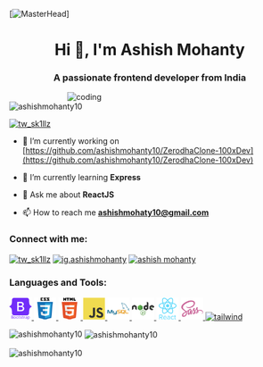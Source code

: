 [![MasterHead](https://i.pinimg.com/originals/2a/53/65/2a53651a35816f499270d8275fd5318f.gif)]
<h1 align="center">Hi 👋, I'm Ashish Mohanty</h1>
<h3 align="center">A passionate frontend developer from India</h3>
<img align="right" alt="coding" width="400" src="https://miro.medium.com/max/1360/0*7Q3yvSIv_t0ioJ-Z.gif">
<p align="left"> <img src="https://komarev.com/ghpvc/?username=ashishmohanty10&label=Profile%20views&color=0e75b6&style=flat" alt="ashishmohanty10" /> </p>

<p align="left"> <a href="https://twitter.com/tw_sk1llz" target="blank"><img src="https://img.shields.io/twitter/follow/tw_sk1llz?logo=twitter&style=for-the-badge" alt="tw_sk1llz" /></a> </p>

- 🔭 I’m currently working on [https://github.com/ashishmohanty10/ZerodhaClone-100xDev](https://github.com/ashishmohanty10/ZerodhaClone-100xDev)

- 🌱 I’m currently learning **Express**

- 💬 Ask me about **ReactJS**

- 📫 How to reach me **ashishmohaty10@gmail.com**

<h3 align="left">Connect with me:</h3>
<p align="left">
<a href="https://twitter.com/tw_sk1llz" target="blank"><img align="center" src="https://raw.githubusercontent.com/rahuldkjain/github-profile-readme-generator/master/src/images/icons/Social/twitter.svg" alt="tw_sk1llz" height="30" width="40" /></a>
<a href="https://instagram.com/ig.ashishmohanty" target="blank"><img align="center" src="https://raw.githubusercontent.com/rahuldkjain/github-profile-readme-generator/master/src/images/icons/Social/instagram.svg" alt="ig.ashishmohanty" height="30" width="40" /></a>
<a href="https://www.youtube.com/c/ashish mohanty" target="blank"><img align="center" src="https://raw.githubusercontent.com/rahuldkjain/github-profile-readme-generator/master/src/images/icons/Social/youtube.svg" alt="ashish mohanty" height="30" width="40" /></a>
</p>

<h3 align="left">Languages and Tools:</h3>
<p align="left"> <a href="https://getbootstrap.com" target="_blank" rel="noreferrer"> <img src="https://raw.githubusercontent.com/devicons/devicon/master/icons/bootstrap/bootstrap-plain-wordmark.svg" alt="bootstrap" width="40" height="40"/> </a> <a href="https://www.w3schools.com/css/" target="_blank" rel="noreferrer"> <img src="https://raw.githubusercontent.com/devicons/devicon/master/icons/css3/css3-original-wordmark.svg" alt="css3" width="40" height="40"/> </a> <a href="https://www.w3.org/html/" target="_blank" rel="noreferrer"> <img src="https://raw.githubusercontent.com/devicons/devicon/master/icons/html5/html5-original-wordmark.svg" alt="html5" width="40" height="40"/> </a> <a href="https://developer.mozilla.org/en-US/docs/Web/JavaScript" target="_blank" rel="noreferrer"> <img src="https://raw.githubusercontent.com/devicons/devicon/master/icons/javascript/javascript-original.svg" alt="javascript" width="40" height="40"/> </a> <a href="https://www.mysql.com/" target="_blank" rel="noreferrer"> <img src="https://raw.githubusercontent.com/devicons/devicon/master/icons/mysql/mysql-original-wordmark.svg" alt="mysql" width="40" height="40"/> </a> <a href="https://nodejs.org" target="_blank" rel="noreferrer"> <img src="https://raw.githubusercontent.com/devicons/devicon/master/icons/nodejs/nodejs-original-wordmark.svg" alt="nodejs" width="40" height="40"/> </a> <a href="https://reactjs.org/" target="_blank" rel="noreferrer"> <img src="https://raw.githubusercontent.com/devicons/devicon/master/icons/react/react-original-wordmark.svg" alt="react" width="40" height="40"/> </a> <a href="https://sass-lang.com" target="_blank" rel="noreferrer"> <img src="https://raw.githubusercontent.com/devicons/devicon/master/icons/sass/sass-original.svg" alt="sass" width="40" height="40"/> </a> <a href="https://tailwindcss.com/" target="_blank" rel="noreferrer"> <img src="https://www.vectorlogo.zone/logos/tailwindcss/tailwindcss-icon.svg" alt="tailwind" width="40" height="40"/> </a> </p>

<p><img align="left" src="https://github-readme-stats.vercel.app/api/top-langs?username=ashishmohanty10&show_icons=true&locale=en&layout=compact" alt="ashishmohanty10" /></p>

<p>&nbsp;<img align="center" src="https://github-readme-stats.vercel.app/api?username=ashishmohanty10&show_icons=true&locale=en" alt="ashishmohanty10" /></p>

<p><img align="center" src="https://github-readme-streak-stats.herokuapp.com/?user=ashishmohanty10&" alt="ashishmohanty10" /></p>

